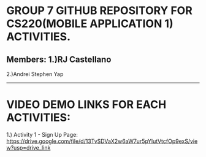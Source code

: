 # GROUP 7 GITHUB REPOSITORY FOR CS220(MOBILE APPLICATION 1) ACTIVITIES.

Members:
1.)RJ Castellano
--
2.)Andrei Stephen Yap

----
# VIDEO DEMO LINKS FOR EACH ACTIVITIES:
  1.) Activity 1 - Sign Up Page: https://drive.google.com/file/d/13TvSDVaX2w6aW7ur5pYlutVtcfOp9exS/view?usp=drive_link
  

